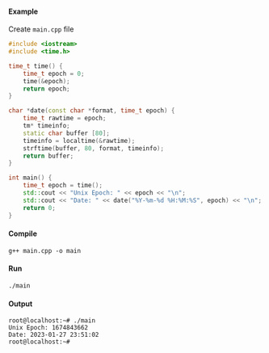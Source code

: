 <h4>Example</h4>

Create ``main.cpp`` file



```cpp
#include <iostream>
#include <time.h>

time_t time() {
	time_t epoch = 0;
	time(&epoch);
	return epoch;
}

char *date(const char *format, time_t epoch) {
	time_t rawtime = epoch;
	tm* timeinfo;
	static char buffer [80];
	timeinfo = localtime(&rawtime);
	strftime(buffer, 80, format, timeinfo);
	return buffer;
}

int main() {
	time_t epoch = time();
	std::cout << "Unix Epoch: " << epoch << "\n";
	std::cout << "Date: " << date("%Y-%m-%d %H:%M:%S", epoch) << "\n";
	return 0;
}

```

<h4>Compile</h4>

```
g++ main.cpp -o main
```

<h4>Run</h4>

```
./main
```

<H4>Output</H4>

```
root@localhost:~# ./main
Unix Epoch: 1674843662
Date: 2023-01-27 23:51:02
root@localhost:~#
```
